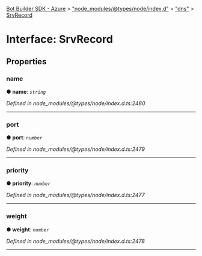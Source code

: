[Bot Builder SDK - Azure](../README.md) > ["node_modules/@types/node/index.d"](../modules/_node_modules__types_node_index_d_.md) > ["dns"](../modules/_node_modules__types_node_index_d_._dns_.md) > [SrvRecord](../interfaces/_node_modules__types_node_index_d_._dns_.srvrecord.md)



# Interface: SrvRecord


## Properties
<a id="name"></a>

###  name

**●  name**:  *`string`* 

*Defined in node_modules/@types/node/index.d.ts:2480*





___

<a id="port"></a>

###  port

**●  port**:  *`number`* 

*Defined in node_modules/@types/node/index.d.ts:2479*





___

<a id="priority"></a>

###  priority

**●  priority**:  *`number`* 

*Defined in node_modules/@types/node/index.d.ts:2477*





___

<a id="weight"></a>

###  weight

**●  weight**:  *`number`* 

*Defined in node_modules/@types/node/index.d.ts:2478*





___


